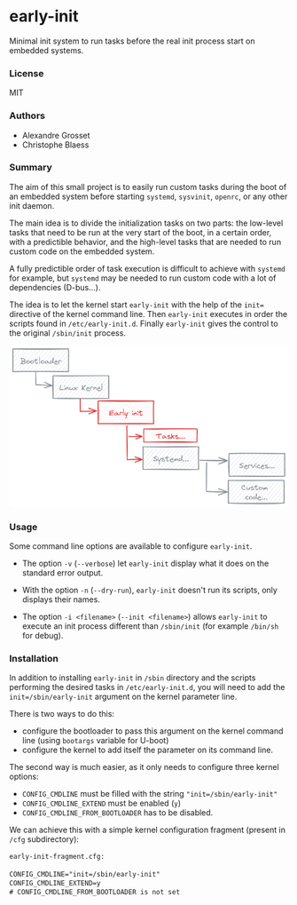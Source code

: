 # early-init

Minimal init system to run tasks before the real init process start on embedded systems.

### License

MIT

### Authors

- Alexandre Grosset
- Christophe Blaess

### Summary

The aim of this small project is to easily run custom tasks during the boot of an embedded system before starting `systemd`, `sysvinit`, `openrc`, or any other init daemon.

The main idea is to divide the initialization tasks on two parts: the low-level tasks that need to be run at the very start of the boot, in a certain order, with a predictible behavior, and the high-level tasks that are needed to run custom code on the embedded system.

A fully predictible order of task execution is difficult to achieve with `systemd` for example, but `systemd` may be needed to run custom code with a lot of dependencies (D-bus...).

The idea is to let the kernel start `early-init` with the help of the `init=` directive of the kernel command line.
Then `early-init` executes in order the scripts found in `/etc/early-init.d`.
Finally `early-init` gives the control to the original `/sbin/init` process.

![Boot workflow](doc/early-init.png)

### Usage

Some command line options are available to configure `early-init`.

- The option `-v` (`--verbose`) let `early-init` display what it does on the standard error output.

- With the option `-n` (`--dry-run`), `early-init` doesn't run its scripts, only displays their names.

- The option `-i <filename>` (`--init <filename>`) allows `early-init` to execute an init process different than `/sbin/init` (for example `/bin/sh` for debug).

### Installation

In addition to installing `early-init` in `/sbin` directory and the scripts performing the desired tasks in `/etc/early-init.d`, you will need to add the `init=/sbin/early-init` argument on the kernel parameter line.

There is two ways to do this:

- configure the bootloader to pass this argument on the kernel command line (using `bootargs` variable for U-boot)
- configure the kernel to add itself the parameter on its command line.

The second way is much easier, as it only needs to configure three kernel options:

- `CONFIG_CMDLINE` must be filled with the string `"init=/sbin/early-init"`
- `CONFIG_CMDLINE_EXTEND` must be enabled (`y`)
- `CONFIG_CMDLINE_FROM_BOOTLOADER` has to be disabled.

We can achieve this with a simple kernel configuration fragment (present in `/cfg` subdirectory):

```
early-init-fragment.cfg: 

CONFIG_CMDLINE="init=/sbin/early-init"
CONFIG_CMDLINE_EXTEND=y
# CONFIG_CMDLINE_FROM_BOOTLOADER is not set
```

